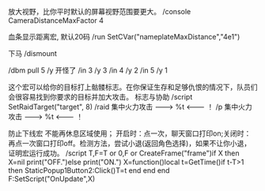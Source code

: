 放大视野，比你平时默认的屏幕视野范围要更大。
/console CameraDistanceMaxFactor 4

血条显示距离宏, 默认20码
/run SetCVar("nameplateMaxDistance","4e1") 

下马
/dismount


/dbm pull 5
/y 开怪了
/in 3   /y 3
/in 4  /y 2
/in 5  /y 1


这个宏可以给你的目标打上骷髅标志。在你保证生存和足够仇恨的情况下，队员们会很容易找到你要求的目标并加大攻击。
标志与协助
/script SetRaidTarget("target", 8)
/raid 集中火力攻击 ---> %t <--- ！
/p 集中火力攻击 ---> %t <--- ！



防止下线宏
不能再休息区域使用；
开启时：点一次，聊天窗口打印on;关闭时：再点一次窗口打印off。检测方法，尝试小退(返回角色选择)，如果不让你小退，证明宏运行成功。
/script T,F=T or 0,F or CreateFrame("frame")if X then X=nil print("OFF.")else print("ON.") X=function()local t=GetTime()if t-T>1 then StaticPopup1Button2:Click()T=t end end end F:SetScript("OnUpdate",X)
